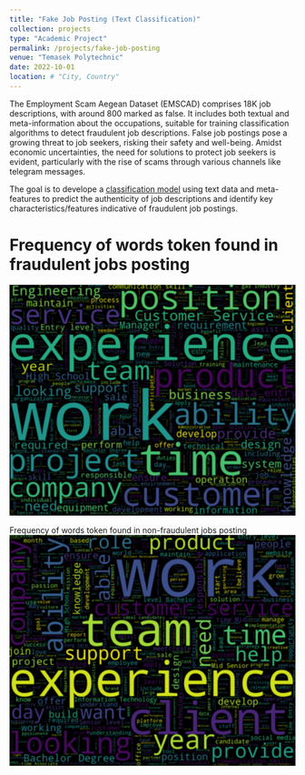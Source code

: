 ```yaml
---
title: "Fake Job Posting (Text Classification)"
collection: projects
type: "Academic Project"
permalink: /projects/fake-job-posting
venue: "Temasek Polytechnic"
date: 2022-10-01
location: # "City, Country"
---
```


The Employment Scam Aegean Dataset (EMSCAD) comprises 18K job descriptions, with around 800 marked as false. It includes both textual and meta-information about the occupations, suitable for training classification algorithms to detect fraudulent job descriptions. False job postings pose a growing threat to job seekers, risking their safety and well-being. Amidst economic uncertainties, the need for solutions to protect job seekers is evident, particularly with the rise of scams through various channels like telegram messages.

The goal is to develope a [classification model](https://github.com/juliuschanjq/Machine-Learning-Projects/blob/main/FakeJobPostings/Fake_Job_Posting_Julius.ipynb) using text data and meta-features to predict the authenticity of job descriptions and identify key characteristics/features indicative of fraudulent job postings.

Frequency of words token found in fraudulent jobs posting
======
![](/images/fraud.png)

Frequency of words token found in non-fraudulent jobs posting
![](/images/nonfraud.png)


